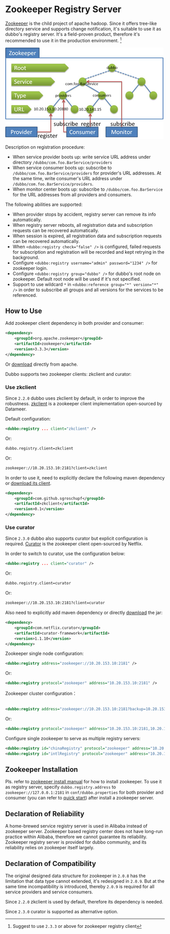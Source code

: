 # Zookeeper Registry Server

[Zookeeper](http://zookeeper.apache.org) is the child project of apache hadoop. Since it offers tree-like directory service and supports change notification, it's suitable to use it as dubbo's registry server. It's a field-proven product, therefore it's recommended to use it in the production environment. [^1]

![/user-guide/images/zookeeper.jpg](../../sources/images/zookeeper.jpg)

Description on registration procedure:

* When service provider boots up: write service URL address under directory `/dubbo/com.foo.BarService/providers`
* When service consumer boots up: subscribe to `/dubbo/com.foo.BarService/providers` for provider's URL addresses. At the same time, write consumer's URL address under `/dubbo/com.foo.BarService/providers`.
* When monitor center boots up: subscribe to `/dubbo/com.foo.BarService` for the URL addresses from all providers and consumers.

The following abilities are supported:
* When provider stops by accident, registry server can remove its info automatically.
* When registry server reboots, all registration data and subscription requests can be recovered automatically.
* When session is expired, all registration data and subscription requests can be recovered automatically.
* When `<dubbo:registry check="false" />` is configured, failed requests for subscription and registration will be recorded and kept retrying in the background.
* Configure `<dubbo:registry username="admin" password="1234" />` for zookeeper login.
* Configure `<dubbo:registry group="dubbo" />` for dubbo's root node on zookeeper. Default root node will be used if it's not specified.
* Support to use wildcard `*` in `<dubbo:reference group="*" version="*" />` in order to subscribe all groups and all versions for the services to be referenced.

## How to Use

Add zookeeper client dependency in both provider and consumer:

```xml
<dependency>
    <groupId>org.apache.zookeeper</groupId>
    <artifactId>zookeeper</artifactId>
    <version>3.3.3</version>
</dependency>
```

Or [download](http://repo1.maven.org/maven2/org/apache/zookeeper/zookeeper) directly from apache.

Dubbo supports two zookeeper clients: zkclient and curator:

### Use zkclient

Since `2.2.0` dubbo uses zkclient by default, in order to improve the robustness. [zkclient](https://github.com/sgroschupf/zkclient) is a zookeeper client implementation open-sourced by Datameer.

Default configuration:

```xml
<dubbo:registry ... client="zkclient" />
```

Or:

```sh
dubbo.registry.client=zkclient
```

Or:

```sh
zookeeper://10.20.153.10:2181?client=zkclient
```

In order to use it, need to explicitly declare the following maven dependency or [download its client](http://repo1.maven.org/maven2/com/github/sgroschupf/zkclient).

```xml
<dependency>
    <groupId>com.github.sgroschupf</groupId>
    <artifactId>zkclient</artifactId>
    <version>0.1</version>
</dependency>
```

### Use curator

Since `2.3.0` dubbo also supports curator but explicit configuration is required. [Curator](https://github.com/Netflix/curator) is the zookeeper client open-sourced by Netflix.

In order to switch to curator, use the configuration below:

```xml
<dubbo:registry ... client="curator" />
```

Or:

```sh
dubbo.registry.client=curator
```

Or:

```sh
zookeeper://10.20.153.10:2181?client=curator
```

Also need to explicitly add maven dependency or directly [download](http://repo1.maven.org/maven2/com/netflix/curator/curator-framework) the jar:

```xml
<dependency>
    <groupId>com.netflix.curator</groupId>
    <artifactId>curator-framework</artifactId>
    <version>1.1.10</version>
</dependency>
```

Zookeeper single node configuration:

```xml
<dubbo:registry address="zookeeper://10.20.153.10:2181" />
```

Or:

```xml
<dubbo:registry protocol="zookeeper" address="10.20.153.10:2181" />
```

Zookeeper cluster configuration：

```xml

<dubbo:registry address="zookeeper://10.20.153.10:2181?backup=10.20.153.11:2181,10.20.153.12:2181" />
```

Or:

```xml
<dubbo:registry protocol="zookeeper" address="10.20.153.10:2181,10.20.153.11:2181,10.20.153.12:2181" />
```

Configure single zookeeper to serve as multiple registry servers:

```xml
<dubbo:registry id="chinaRegistry" protocol="zookeeper" address="10.20.153.10:2181" group="china" />
<dubbo:registry id="intlRegistry" protocol="zookeeper" address="10.20.153.10:2181" group="intl" />
```

## Zookeeper Installation

Pls. refer to [zookeeper install manual](https://dubbo.gitbooks.io/dubbo-admin-book/content/install/zookeeper.html) for how to install zookeeper. To use it as registry server, specify `dubbo.registry.address` to `zookeeper://127.0.0.1:2181` in `conf/dubbo.properties` for both provider and consumer (you can refer to [quick start](../../preface/usage.md)) after install a zookeeper server.

## Declaration of Reliability

A home-brewed service registry server is used in Alibaba instead of zookeeper server. Zookeeper based registry center does not have long-run practice within Alibaba, therefore we cannot guarantee its reliability. Zookeeper registry server is provided for dubbo community, and its reliability relies on zookeeper itself largely.

## Declaration of Compatibility

The original designed data structure for zookeeper in `2.0.8` has the limitation that data type cannot extended, it's redesigned in `2.0.9`. But at the same time incompatibility is introduced, thereby `2.0.9` is required for all service providers and service consumers. 

Since `2.2.0` zkclient is used by default, therefore its dependency is needed.

Since `2.3.0` curator is supported as alternative option.

[^1]: Suggest to use `2.3.3` or above for zookeeper registry client